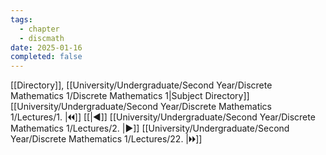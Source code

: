 ```yaml
---
tags:
  - chapter
  - discmath
date: 2025-01-16
completed: false
---
```

[[Directory]], [[University/Undergraduate/Second Year/Discrete Mathematics 1/Discrete Mathematics 1|Subject Directory]]
[[University/Undergraduate/Second Year/Discrete Mathematics 1/Lectures/1. |🞀🞀]] [[|◀]] [[University/Undergraduate/Second Year/Discrete Mathematics 1/Lectures/2. |▶]] [[University/Undergraduate/Second Year/Discrete Mathematics 1/Lectures/22. |🞂🞂]]
# 
## 
### 
